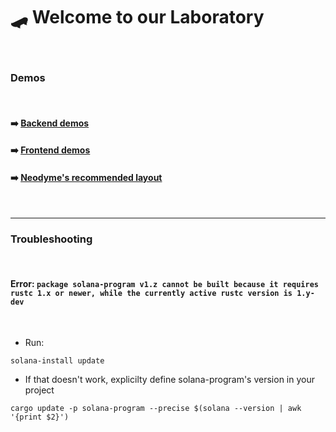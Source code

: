 # 🛹 Welcome to our Laboratory

<br>

### Demos

<br>

#### ➡️ [Backend demos](backend)

#### ➡️ [Frontend demos](frontend)

#### ➡️ [Neodyme's recommended layout](neodyme_layout)

<br>

---

### Troubleshooting

<br>

#### Error: `package solana-program v1.z cannot be built because it requires rustc 1.x or newer, while the currently active rustc version is 1.y-dev`

<br>

* Run:

```shell
solana-install update
```

* If that doesn't work, explicilty define solana-program's version in your project
```shell
cargo update -p solana-program --precise $(solana --version | awk '{print $2}')
```
  
